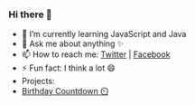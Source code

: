 ### Hi there 👋

- 🌱 I’m currently learning JavaScript and Java
- 💬 Ask me about anything ✨
- 📫 How to reach me: [Twitter](https://twitter.com/muneeb_250) | [Facebook](https://facebook.com/muneeb.py)
- ⚡ Fun fact: I think a lot 😄
- Projects:
- [Birthday Countdown ⏲️](https://prodigy-coder925.github.io/Birthday-CountDown/)
